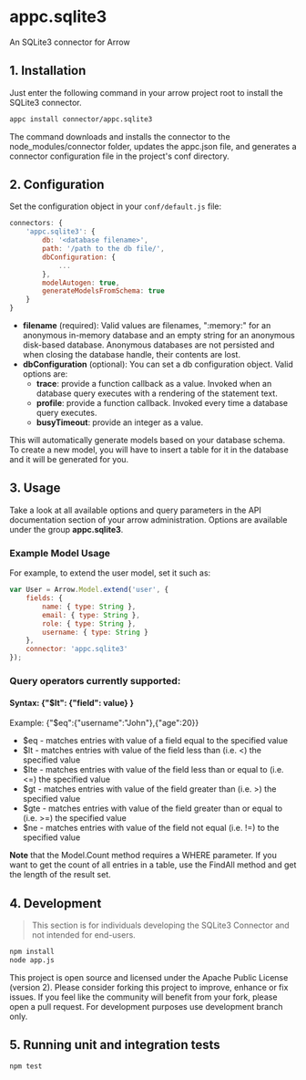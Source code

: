 # appc.sqlite3
An SQLite3 connector for Arrow

## 1. Installation
Just enter the following command in your arrow project root to install the SQLite3 connector. 
```sh 
appc install connector/appc.sqlite3
```
The command downloads and installs the connector to the node_modules/connector folder, updates the appc.json file, and generates a connector configuration file in the project's conf directory.

## 2. Configuration

Set the configuration object in your ``conf/default.js`` file:

```javascript
connectors: {
    'appc.sqlite3': {
	    db: '<database filename>',
	    path: '/path to the db file/',
        dbConfiguration: {
            ...
        },
	    modelAutogen: true,
	    generateModelsFromSchema: true
    }
}
```

* **filename** (required): Valid values are filenames, ":memory:" for an anonymous in-memory database and an empty string for an anonymous disk-based database. Anonymous databases are not persisted and when closing the database handle, their contents are lost.
* **dbConfiguration** (optional): You can set a db configuration object. Valid options are:
    * **trace**: provide a function callback as a value. Invoked when an database query executes with a rendering of the statement text.
    * **profile**: provide a function callback. Invoked every time a database query executes.
    * **busyTimeout**: provide an integer as a value.

This will automatically generate models based on your database schema. To create a new model, you will have to insert a table for it in the database and it will be generated for you.

## 3. Usage
Take a look at all available options and query parameters in the API documentation section of your arrow administration.
Options are available under the group **appc.sqlite3**.

### Example Model Usage
For example, to extend the user model, set it such as:

```javascript
var User = Arrow.Model.extend('user', {
    fields: {
        name: { type: String },
        email: { type: String },
        role: { type: String },
        username: { type: String }
    },
    connector: 'appc.sqlite3'
});
```

### Query operators currently supported:
#### Syntax: {"$lt": {"field": value} }
Example:   {"$eq":{"username":"John"},{"age":20}}

* $eq - matches entries with value of a field equal to the specified value
* $lt - matches entries with value of the field less than (i.e. <) the specified value
* $lte - matches entries with value of the field less than or equal to (i.e. <=) the specified value
* $gt - matches entries with value of the field greater than (i.e. >) the specified value
* $gte - matches entries with value of the field greater than or equal to (i.e. >=) the specified value
* $ne - matches entries with value of the field not equal (i.e. !=) to the specified value 

**Note** that the Model.Count method requires a WHERE parameter. If you want to get the count of all entries in a table, use the FindAll method and get the length of the result set.

## 4. Development

> This section is for individuals developing the SQLite3 Connector and not intended for end-users.

```sh
npm install
node app.js
```

This project is open source and licensed under the Apache Public License (version 2). Please consider forking this project to improve, enhance or fix issues. If you feel like the community will benefit from your fork, please open a pull request. 
For development purposes use development branch only.

## 5. Running unit and integration tests
```sh
npm test
```